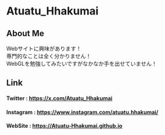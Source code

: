 # Atuatu_Hhakumai  
## About Me
Webサイトに興味があります！   
専門的なことは全く分かりません！  
WebGLを勉強してみたいですがなかなか手を出せていません！
## Link  
#### Twitter : <https://x.com/Atuatu_Hhakumai>
#### Instagram : <https://www.instagram.com/atuatu.hhakumai/>
#### WebSite : <https://Atuatu-Hhakumai.github.io>
